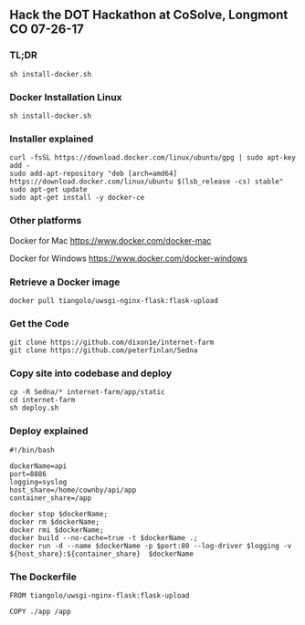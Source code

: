 ## Hack the DOT Hackathon at CoSolve, Longmont CO 07-26-17

### TL;DR
```
sh install-docker.sh

```

### Docker Installation Linux
```
sh install-docker.sh
```

### Installer explained
```
curl -fsSL https://download.docker.com/linux/ubuntu/gpg | sudo apt-key add -
sudo add-apt-repository "deb [arch=amd64] https://download.docker.com/linux/ubuntu $(lsb_release -cs) stable"
sudo apt-get update
sudo apt-get install -y docker-ce
```

### Other platforms
Docker for Mac
https://www.docker.com/docker-mac

Docker for Windows
https://www.docker.com/docker-windows


### Retrieve a Docker image
```
docker pull tiangolo/uwsgi-nginx-flask:flask-upload
```

### Get the Code
```
git clone https://github.com/dixon1e/internet-farm
git clone https://github.com/peterfinlan/Sedna
```

### Copy site into codebase and deploy
```
cp -R Sedna/* internet-farm/app/static
cd internet-farm
sh deploy.sh
```

### Deploy explained
```
#!/bin/bash

dockerName=api
port=8886
logging=syslog
host_share=/home/cownby/api/app
container_share=/app

docker stop $dockerName;
docker rm $dockerName;
docker rmi $dockerName;
docker build --no-cache=true -t $dockerName .;
docker run -d --name $dockerName -p $port:80 --log-driver $logging -v ${host_share}:${container_share}  $dockerName
```

### The Dockerfile
```
FROM tiangolo/uwsgi-nginx-flask:flask-upload

COPY ./app /app
```
